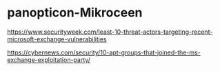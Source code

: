 # panopticon-Mikroceen

https://www.securityweek.com/least-10-threat-actors-targeting-recent-microsoft-exchange-vulnerabilities

https://cybernews.com/security/10-apt-groups-that-joined-the-ms-exchange-exploitation-party/
